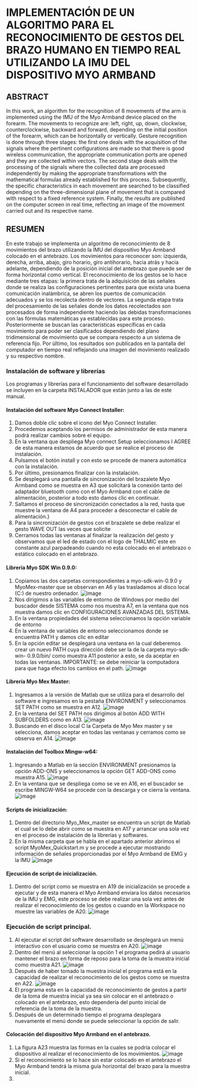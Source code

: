 # IMPLEMENTACIÓN DE UN ALGORITMO PARA EL RECONOCIMIENTO DE GESTOS DEL BRAZO HUMANO EN TIEMPO REAL UTILIZANDO LA IMU DEL DISPOSITIVO MYO ARMBAND

## ABSTRACT
In this work, an algorithm for the recognition of 8 movements of the arm is implemented using the IMU of the Myo Armband device placed on the forearm. The movements to recognize are: left, right, up, down, clockwise, counterclockwise, backward and forward, depending on the initial position of the forearm, which can be horizontally or vertically. Gesture recognition is done through three stages: the first one deals with the acquisition of the signals where the pertinent configurations are made so that there is good wireless communication, the appropriate communication ports are opened and they are collected within vectors. The second stage deals with the processing of the signals where the collected data are processed independently by making the appropriate transformations with the mathematical formulas already established for this process. Subsequently, the specific characteristics in each movement are searched to be classified depending on the three-dimensional plane of movement that is compared with respect to a fixed reference system. Finally, the results are published on the computer screen in real time, reflecting an image of the movement carried out and its respective name.

## RESUMEN
En este trabajo se implementa un algoritmo de reconocimiento de 8 movimientos del brazo utilizando la IMU del dispositivo Myo Armband colocado en el antebrazo. Los movimientos para reconocer son: izquierda, derecha, arriba, abajo, giro horario, giro antihorario, hacia atrás y hacia adelante, dependiendo de la posición inicial del antebrazo que puede ser de forma horizontal como vertical. El reconocimiento de los gestos se lo hace mediante tres etapas: la primera trata de la adquisición de las señales donde se realiza las configuraciones pertinentes para que exista una buena comunicación inalámbrica, se abren los puertos de comunicación adecuados y se los recolecta dentro de vectores. La segunda etapa trata del procesamiento de las señales donde los datos recolectados son procesados de forma independiente haciendo las debidas transformaciones con las fórmulas matemáticas ya establecidas para este proceso. Posteriormente se buscan las características específicas en cada movimiento para poder ser clasificados dependiendo del plano tridimensional de movimiento que se compara respecto a un sistema de referencia fijo. Por último, los resultados son publicados en la pantalla del computador en tiempo real reflejando una imagen del movimiento realizado y su respectivo nombre.

### Instalación de software y librerías
Los programas y librerías para el funcionamiento del software desarrollado se incluyen en la carpeta INSTALADOR que están junto a las de este manual.
#### Instalación del software Myo Connect Installer:
1. Damos doble clic sobre el icono del Myo Connect Installer.
2. Procedemos aceptando los permisos de administrador de esta manera podrá realizar cambios sobre el equipo.
3. En la ventana que despliega Myo connect Setup seleccionamos I AGREE de esta manera estamos de acuerdo que se realice el proceso de instalación.
4. Pulsamos el botón install y con esto se procede de manera automática con la instalación.
5. Por último, presionamos finalizar con la instalación.
6. Se desplegará una pantalla de sincronización del brazalete Myo Armband como se muestra en A3 que solicitará la conexión tanto del adaptador bluetooth como con el Myo Armband con el cable de alimentación, posterior a todo esto damos clic en continuar.
7. Saltamos el proceso de sincronización conectados a la red, hasta que muestre la ventana de A4 para proceder a desconectar el cable de alimentación.}
8. Para la sincronización de gestos con el brazalete se debe realizar el gesto WAVE OUT las veces que solicite
9. Cerramos todas las ventanas al finalizar la realización del gesto y observamos que el led de estado con el logo de THALMIC este en constante azul parpadeando cuando no esta colocado en el antebrazo o estático colocado en el antebrazo.

#### Librería Myo SDK Win 0.9.0:
1. Copiamos las dos carpetas correspondientes a myo-sdk-win-0.9.0 y MyoMex-master que se observan en A6 y las trasladamos al disco local (C:) de nuestro ordenador.
 ![image](https://user-images.githubusercontent.com/33075700/161841955-51f2975d-59be-4ded-8c9a-1472e5264742.png)
2. Nos dirigimos a las variables de entorno de Windows por medio del buscador desde SISTEMA como nos muestra A7, en la ventana que nos muestra damos clic en CONFIGURACIONES AVANZADAS DEL SISTEMA.
3. En la ventana propiedades del sistema seleccionamos la opción variable de entorno
4. En la ventana de variables de entorno seleccionamos donde se encuentra PATH y damos clic en editar
5. En la opción editar se desplegará una ventana en la cual deberemos crear un nuevo PATH cuya dirección debe ser la de la carpeta myo-sdk-win- 0.9.0/bin/ como muestra A11 posterior a esto, se da aceptar en todas las ventanas. IMPORTANTE: se debe reiniciar la computadora para que haga efecto los cambios en el path.
![image](https://user-images.githubusercontent.com/33075700/161842194-031b409b-2829-41b4-b955-bdf497761fb4.png)

#### Librería Myo Mex Master:
1. Ingresamos a la versión de Matlab que se utiliza para el desarrollo del software e ingresamos en la pestaña ENVIRONMENT y seleccionamos SET PATH como se muestra en A12.
![image](https://user-images.githubusercontent.com/33075700/161842448-c61e958f-f773-4c64-b931-a394ec422bf9.png)
2. En la ventana del SET PATH nos dirigimos al botón ADD WITH SUBFOLDERS como en A13.
![image](https://user-images.githubusercontent.com/33075700/161842492-f53931bb-b13f-4069-9253-745ae144483b.png)
3. Buscando en el disco local C la Carpeta de Myo Mex master y se selecciona, damos aceptar en todas las ventanas y cerramos como se observa en A14.
![image](https://user-images.githubusercontent.com/33075700/161842557-434ea814-157d-4fa7-aa04-4a80448b6099.png)

#### Instalación del Toolbox Mingw-w64:
1. Ingresando a Matlab en la sección ENVIRONMENT presionamos la opción ADD-ONS y seleccionamos la opción GET ADD-ONS como muestra A15.
![image](https://user-images.githubusercontent.com/33075700/161842644-e7f70ccc-c821-4d4d-a3fa-e030a4c9dbc3.png)
2. En la ventana que se despliega como se ve en A16, en el buscador se escribe MINGW-W64 se procede con la descarga y ce cierra la ventana.
![image](https://user-images.githubusercontent.com/33075700/161842705-be08b488-82ec-4760-a8b3-5873eddc2362.png)

#### Scripts de inicialización:
1. Dentro del directorio Myo_Mex_master se encuentra un script de Matlab el cual se lo debe abrir como se muestra en A17 y arrancar una sola vez en el proceso de instalación de la librerías y softwares.
2. En la misma carpeta que se habla en el apartado anterior abrimos el script MyoMex_Quickstart.m y se procede a ejecutar mostrando información de señales proporcionadas por el Myo Armband de EMG y la IMU
![image](https://user-images.githubusercontent.com/33075700/161842890-87cd84cb-1f0b-4827-84d5-c0665db25e55.png)

#### Ejecución de script de inicialización.
1. Dentro del script como se muestra en A19 de inicialización se procede a ejecutar y de esta manera el Myo Armband enviara los datos necesarios de la IMU y EMG, este proceso se debe realizar una sola vez antes de realizar el reconocimiento de los gestos o cuando en la Workspace no muestre las variables de A20.
![image](https://user-images.githubusercontent.com/33075700/161843035-2f6c4110-b14b-4d45-81c7-b30f41acbf59.png)

### Ejecución de script principal.
1. Al ejecutar el script del software desarrollado se desplegará un menú interactivo con el usuario como se muestra en A20.
![image](https://user-images.githubusercontent.com/33075700/161843271-2809d64a-771b-491e-ad2f-f7481bad3b54.png)
2. Dentro del menú al seleccionar la opción 1 el programa pedirá al usuario mantener el brazo en forma de reposo para la toma de la muestra inicial como muestra A21.
![image](https://user-images.githubusercontent.com/33075700/161843320-67b15a0f-3c3e-4bc5-879e-0710541a3b28.png)
3. Después de haber tomado la muestra inicial el programa está en la capacidad de realizar el reconocimiento de los gestos como se muestra en A22.
![image](https://user-images.githubusercontent.com/33075700/161843412-f34559a6-f444-4ccf-a294-69c98b87bb7f.png)
4. El programa esta en la capacidad de reconocimiento de gestos a partir de la toma de muestra inicial ya sea sin colocar en el antebrazo o colocado en el antebrazo, esto dependería del punto inicial de referencia de la toma de la muestra.
5. Después de un determinado tiempo el programa desplegara nuevamente el menú donde se puede seleccionar la opción de salir.

#### Colocación del dispositivo Myo Armband en el antebrazo.
1. La figura A23 muestra las formas en la cuales se podría colocar el dispositivo al realizar el reconocimiento de los movimientos.
![image](https://user-images.githubusercontent.com/33075700/161843513-b098fa4f-3c8d-4ead-8a88-39ac3332d123.png)
2. Si el reconocimiento se lo hace sin estar colocado en el antebrazo el Myo Armband tendrá la misma guía horizontal del brazo para la muestra inicial.
3. 
